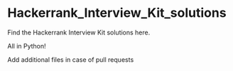 # Hackerrank_Interview_Kit_solutions
Find the Hackerrank Interview Kit solutions here.


All in Python!

Add additional files in case of pull requests
